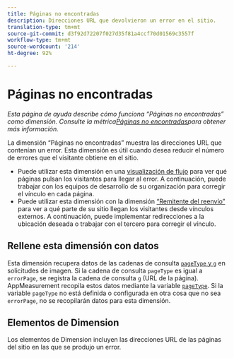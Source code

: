 ```yaml
---
title: Páginas no encontradas
description: Direcciones URL que devolvieron un error en el sitio.
translation-type: tm+mt
source-git-commit: d3f92d72207f027d35f81a4ccf70d01569c3557f
workflow-type: tm+mt
source-wordcount: '214'
ht-degree: 92%

---
```



# Páginas no encontradas

*Esta página de ayuda describe cómo funciona “Páginas no encontradas” como dimensión. Consulte la métrica[Páginas no encontradas](../metrics/pages-not-found.md)para obtener más información.*

La dimensión “Páginas no encontradas” muestra las direcciones URL que contenían un error. Esta dimensión es útil cuando desea reducir el número de errores que el visitante obtiene en el sitio.

* Puede utilizar esta dimensión en una [visualización de flujo](/help/analyze/analysis-workspace/visualizations/c-flow/flow.md) para ver qué páginas pulsan los visitantes para llegar al error. A continuación, puede trabajar con los equipos de desarrollo de su organización para corregir el vínculo en cada página.
* Puede utilizar esta dimensión con la dimensión [“Remitente del reenvío”](referrer.md) para ver a qué parte de su sitio llegan los visitantes desde vínculos externos. A continuación, puede implementar redirecciones a la ubicación deseada o trabajar con el tercero para corregir el vínculo.

## Rellene esta dimensión con datos

Esta dimensión recupera datos de las cadenas de consulta [`pageType` y `g`](/help/implement/validate/query-parameters.md) en solicitudes de imagen. Si la cadena de consulta `pageType` es igual a `errorPage`, se registra la cadena de consulta `g` (URL de la página). AppMeasurement recopila estos datos mediante la variable [`pageType`](/help/implement/vars/page-vars/pagetype.md). Si la variable `pageType` no está definida o configurada en otra cosa que no sea `errorPage`, no se recopilarán datos para esta dimensión.

## Elementos de Dimension

Los elementos de Dimension incluyen las direcciones URL de las páginas del sitio en las que se produjo un error.
